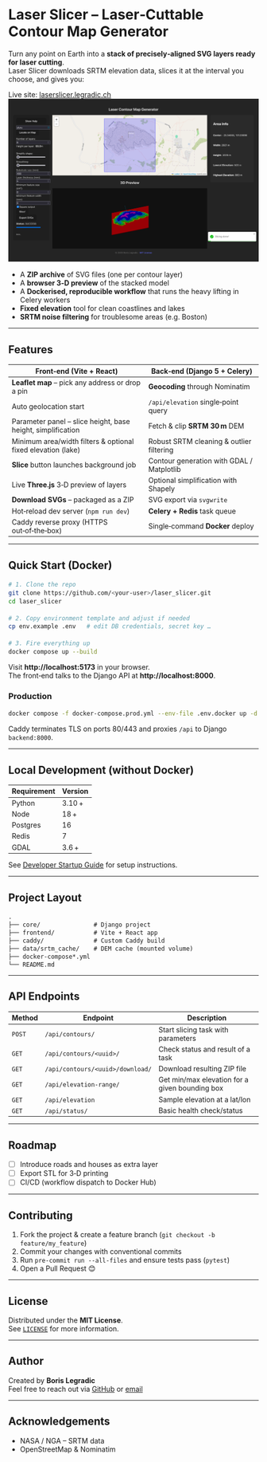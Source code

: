# Laser Slicer – Laser‑Cuttable Contour Map Generator

Turn any point on Earth into a **stack of precisely‑aligned SVG layers ready for laser cutting**.  
Laser Slicer downloads SRTM elevation data, slices it at the interval you choose, and gives you:

Live site: [laserslicer.legradic.ch](https://laserslicer.legradic.ch)
![Screenshot of the Laser Slicer interface](screenshot.png)

* A **ZIP archive** of SVG files (one per contour layer)  
* A **browser 3‑D preview** of the stacked model
* A **Dockerised, reproducible workflow** that runs the heavy lifting in Celery workers
* **Fixed elevation** tool for clean coastlines and lakes
* **SRTM noise filtering** for troublesome areas (e.g. Boston)



---

## Features

| Front‑end (Vite + React)                | Back‑end (Django 5 + Celery)          |
|-----------------------------------------|---------------------------------------|
| **Leaflet map** – pick any address or drop a pin | **Geocoding** through Nominatim |
| Auto geolocation start | `/api/elevation` single‑point query |
| Parameter panel – slice height, base height, simplification | Fetch & clip **SRTM 30 m** DEM |
| Minimum area/width filters & optional fixed elevation (lake) | Robust SRTM cleaning & outlier filtering |
| **Slice** button launches background job | Contour generation with GDAL / Matplotlib |
| Live **Three.js** 3‑D preview of layers | Optional simplification with Shapely |
| **Download SVGs** – packaged as a ZIP | SVG export via `svgwrite` |
| Hot‑reload dev server (`npm run dev`) | **Celery + Redis** task queue |
| Caddy reverse proxy (HTTPS out‑of‑the‑box) | Single‑command **Docker** deploy |

---

## Quick Start (Docker)

```bash
# 1. Clone the repo
git clone https://github.com/<your‑user>/laser_slicer.git
cd laser_slicer

# 2. Copy environment template and adjust if needed
cp env.example .env   # edit DB credentials, secret key …

# 3. Fire everything up
docker compose up --build
```

Visit **http://localhost:5173** in your browser.  
The front‑end talks to the Django API at **http://localhost:8000**.

### Production

```bash
docker compose -f docker-compose.prod.yml --env-file .env.docker up -d --build
```

Caddy terminates TLS on ports 80/443 and proxies `/api` to Django ``backend:8000``.

---

## Local Development (without Docker)

| Requirement | Version |
|-------------|---------|
| Python      | 3.10 +  |
| Node        | 18 +    |
| Postgres    | 16      |
| Redis       | 7       |
| GDAL        | 3.6 +   |

See [Developer Startup Guide](dev_startup.md) for setup instructions.


---

## Project Layout

```
.
├── core/               # Django project
├── frontend/           # Vite + React app
├── caddy/              # Custom Caddy build
├── data/srtm_cache/    # DEM cache (mounted volume)
├── docker-compose*.yml
└── README.md
```

---

## API Endpoints

| Method | Endpoint                        | Description                       |
|--------|----------------------------------|-----------------------------------|
| `POST` | `/api/contours/`                | Start slicing task with parameters |
| `GET`  | `/api/contours/<uuid>/`         | Check status and result of a task |
| `GET`  | `/api/contours/<uuid>/download/`| Download resulting ZIP file       |
| `GET`  | `/api/elevation-range/`         | Get min/max elevation for a given bounding box |
| `GET`  | `/api/elevation`                | Sample elevation at a lat/lon |
| `GET`  | `/api/status/`                  | Basic health check/status         |


---




## Roadmap

- [ ] Introduce roads and houses as extra layer 
- [ ] Export STL for 3‑D printing  
- [ ] CI/CD (workflow dispatch to Docker Hub)

---

## Contributing

1. Fork the project & create a feature branch (`git checkout -b feature/my_feature`)
2. Commit your changes with conventional commits
3. Run `pre‑commit run --all-files` and ensure tests pass (`pytest`)
4. Open a Pull Request 😊

---

## License

Distributed under the **MIT License**.  
See [`LICENSE`](LICENSE) for more information.

---

## Author

Created by **Boris Legradic**  
Feel free to reach out via [GitHub](https://github.com/borsic77) or [email](mailto:boris@legradic.ch)

---

## Acknowledgements

* NASA / NGA – SRTM data  
* OpenStreetMap & Nominatim  
